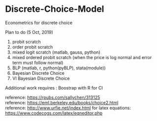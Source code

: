 # Discrete-Choice-Model
Econometrics for discrete choice  

Plan to do (5 Oct, 2019)

1. probit scratch
2. order probit scratch
3. mixed logit scratch (matlab, gauss, python)
4. mixed ordered probit scratch (when the price is log normal and error term must follow normal)
5. BLP (matlab, r, python(pyBLP), stata(module))
6. Bayesian Discrete Choice 
7. VI Bayesian Discrete Choice

Additional work requires : Boostrap with R for CI

reference: https://rpubs.com/sallychen/313125  
reference: https://eml.berkeley.edu/books/choice2.html  
reference: http://www.urfie.net/index.html
for latex equations: https://www.codecogs.com/latex/eqneditor.php  

